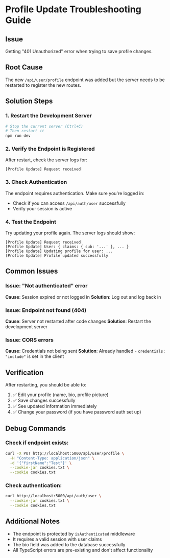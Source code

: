 # Profile Update Troubleshooting Guide

## Issue
Getting "401 Unauthorized" error when trying to save profile changes.

## Root Cause
The new `/api/user/profile` endpoint was added but the server needs to be restarted to register the new routes.

## Solution Steps

### 1. Restart the Development Server
```bash
# Stop the current server (Ctrl+C)
# Then restart it
npm run dev
```

### 2. Verify the Endpoint is Registered
After restart, check the server logs for:
```
[Profile Update] Request received
```

### 3. Check Authentication
The endpoint requires authentication. Make sure you're logged in:
- Check if you can access `/api/auth/user` successfully
- Verify your session is active

### 4. Test the Endpoint
Try updating your profile again. The server logs should show:
```
[Profile Update] Request received
[Profile Update] User: { claims: { sub: '...' }, ... }
[Profile Update] Updating profile for user: ...
[Profile Update] Profile updated successfully
```

## Common Issues

### Issue: "Not authenticated" error
**Cause**: Session expired or not logged in
**Solution**: Log out and log back in

### Issue: Endpoint not found (404)
**Cause**: Server not restarted after code changes
**Solution**: Restart the development server

### Issue: CORS errors
**Cause**: Credentials not being sent
**Solution**: Already handled - `credentials: "include"` is set in the client

## Verification

After restarting, you should be able to:
1. ✅ Edit your profile (name, bio, profile picture)
2. ✅ Save changes successfully
3. ✅ See updated information immediately
4. ✅ Change your password (if you have password auth set up)

## Debug Commands

### Check if endpoint exists:
```bash
curl -X PUT http://localhost:5000/api/user/profile \
  -H "Content-Type: application/json" \
  -d '{"firstName":"Test"}' \
  --cookie-jar cookies.txt \
  --cookie cookies.txt
```

### Check authentication:
```bash
curl http://localhost:5000/api/auth/user \
  --cookie-jar cookies.txt \
  --cookie cookies.txt
```

## Additional Notes

- The endpoint is protected by `isAuthenticated` middleware
- It requires a valid session with user claims
- The bio field was added to the database successfully
- All TypeScript errors are pre-existing and don't affect functionality
